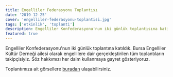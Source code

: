 ```yaml
---
title: Engelliler Federasyonu Toplantısı
date: '2019-12-25'
cover: 'engelliler-federasyonu-toplantisi.jpg'
tags: ['etkinlik', 'toplanti']
description: Engelliler Konfederasyonu'nun iki günlük toplantısına katıldık.
featured: true
---
```


Engelliler Konfederasyonu'nun iki günlük toplantına katıldık. Bursa Engelliler Kültür Derneği ailesi olarak engellilere dair gerçekleştirilen tüm toplantıların takipçisiyiz. Söz hakkımızı her daim kullanmaya gayret gösteriyoruz.

Toplantımıza ait görsellere <a href="https://photos.app.goo.gl/Wq2P6EVqXZkh5jmX8" target="_blank" rel="noopener noreferrer">buradan</a> ulaşabilirsiniz.

